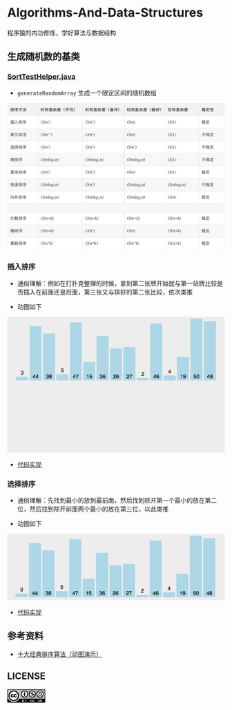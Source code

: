 # Algorithms-And-Data-Structures
程序猿的内功修炼，学好算法与数据结构


## 生成随机数的基类

### [SortTestHelper.java](code/edu/maskleo/basic/SortTestHelper.java)

- `generateRandomArray` 生成一个限定区间的随机数组

![](static/849589-20180402133438219-1946132192.png)

### 插入排序

- 通俗理解：例如在打扑克整理的时候，拿到第二张牌开始就与第一站牌比较是否插入在前面还是后面，第三张又与排好的第二张比较，依次类推

- 动图如下

![](static/insertion-sort.gif)

- [代码实现](code/edu/maskleo/basic/sort/InsertionSort.java)

### 选择排序

- 通俗理解：先找到最小的放到最前面，然后找到除开第一个最小的放在第二位，然后找到除开前面两个最小的放在第三位，以此类推

- 动图如下

![](static/selection-sort.gif)

- [代码实现](code/edu/maskleo/basic/sort/SelectionSort.java)

## 参考资料
- [十大经典排序算法（动图演示）](https://www.cnblogs.com/onepixel/articles/7674659.html)

## LICENSE

![](LICENSE.png)

